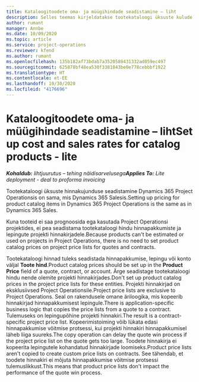 ```yaml
---
title: Kataloogitoodete oma- ja müügihindade seadistamine – liht
description: Selles teemas kirjeldatakse tootekataloogi üksuste kulude ja müügihindade seadistamist.
author: rumant
manager: Annbe
ms.date: 10/09/2020
ms.topic: article
ms.service: project-operations
ms.reviewer: kfend
ms.author: rumant
ms.openlocfilehash: 135b182af73bdab7a3520589431332ad059ec497
ms.sourcegitcommit: 625878bf48ea530f3381843be0e778cebbbf1922
ms.translationtype: HT
ms.contentlocale: et-EE
ms.lasthandoff: 10/30/2020
ms.locfileid: "4176696"
---
```

# <a name="set-up-cost-and-sales-rates-for-catalog-products---lite"></a><span data-ttu-id="2ae6e-103">Kataloogitoodete oma- ja müügihindade seadistamine – liht</span><span class="sxs-lookup"><span data-stu-id="2ae6e-103">Set up cost and sales rates for catalog products - lite</span></span>

<span data-ttu-id="2ae6e-104">_**Kohaldub:** lihtjuurutus – tehing näidisarvelusega_</span><span class="sxs-lookup"><span data-stu-id="2ae6e-104">_**Applies To:** Lite deployment - deal to proforma invoicing_</span></span>


<span data-ttu-id="2ae6e-105">Tootekataloogi üksuste hinnakujunduse seadistamine Dynamics 365 Project Operationsis on sama, mis Dynamics 365 Salesis.</span><span class="sxs-lookup"><span data-stu-id="2ae6e-105">Setting up pricing for product catalog items in Dynamics 365 Project Operations is the same as in Dynamics 365 Sales.</span></span>

<span data-ttu-id="2ae6e-106">Kuna tooteid ei saa prognoosida ega kasutada Project Operationsi projektides, ei pea seadistama tootekataloogi hindu hinnapakkumiste ja lepingute projekti hinnakirjadele.</span><span class="sxs-lookup"><span data-stu-id="2ae6e-106">Because products can't be estimated or used on projects in Project Operations, there is no need to set product catalog prices on project price lists for quotes and contracts.</span></span>

<span data-ttu-id="2ae6e-107">Tootekataloogi hinnad tuleks seadistada hinnapakkumise, lepingu või konto väljal **Toote hind**.</span><span class="sxs-lookup"><span data-stu-id="2ae6e-107">Product catalog prices should be set up in the **Product Price** field of a quote, contract, or account.</span></span> <span data-ttu-id="2ae6e-108">Ärge seadistage tootekataloogi hindu nende olemite projekti hinnakirjades.</span><span class="sxs-lookup"><span data-stu-id="2ae6e-108">Don't set up product catalog prices in the project price lists for these entities.</span></span> <span data-ttu-id="2ae6e-109">Projekti hinnakirjad on eksklusiivsed Project Operationsile.</span><span class="sxs-lookup"><span data-stu-id="2ae6e-109">Project price lists are exclusive to Project Operations.</span></span> <span data-ttu-id="2ae6e-110">Seal on rakendusele omane äriloogika, mis kopeerib hinnakirjad hinnapakkumisest lepingule.</span><span class="sxs-lookup"><span data-stu-id="2ae6e-110">There is application-specific business logic that copies the price lists from a quote to a contract.</span></span> <span data-ttu-id="2ae6e-111">Tulemuseks on lepingupõhine projekti hinnakiri.</span><span class="sxs-lookup"><span data-stu-id="2ae6e-111">The result is a contract-specific project price list.</span></span> <span data-ttu-id="2ae6e-112">Kopeerimistoiming võib lükata edasi hinnapakkumise võitmise protsessi, kui projekti hinnakiri hinnapakkumisel läheb liiga suureks.</span><span class="sxs-lookup"><span data-stu-id="2ae6e-112">The copy operation can delay the quote win process if the project price list on the quote gets too large.</span></span> <span data-ttu-id="2ae6e-113">Toodete hinnakirja ei kopeerita lepingutele kohandatud hinnakirjade loomiseks.</span><span class="sxs-lookup"><span data-stu-id="2ae6e-113">Product price lists aren't copied to create custom price lists on contracts.</span></span> <span data-ttu-id="2ae6e-114">See tähendab, et toodete hinnakiri ei mõjuta hinnapakkumise võitmise protsessi tulemuslikkust.</span><span class="sxs-lookup"><span data-stu-id="2ae6e-114">This means that product price lists don't impact the performance of the quote win process.</span></span>
